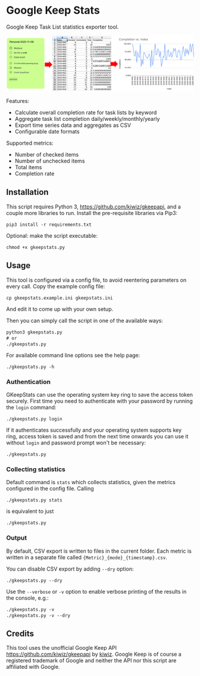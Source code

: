 # Google Keep Stats

Google Keep Task List statistics exporter tool.

![Example user flow](./example_flow.png)

Features:

- Calculate overall completion rate for task lists by keyword
- Aggregate task list completion daily/weekly/monthly/yearly
- Export time series data and aggregates as CSV
- Configurable date formats

Supported metrics:

- Number of checked items
- Number of unchecked items
- Total items
- Completion rate

## Installation

This script requires Python 3, https://github.com/kiwiz/gkeepapi, and a couple more libraries to run. Install the pre-requisite libraries via Pip3:

```
pip3 install -r requirements.txt
```

Optional: make the script executable:

```
chmod +x gkeepstats.py
```

## Usage

This tool is configured via a config file, to avoid reentering parameters on every call. Copy the example config file:

```
cp gkeepstats.example.ini gkeepstats.ini
```

And edit it to come up with your own setup.

Then you can simply call the script in one of the available ways:

```
python3 gkeepstats.py
# or
./gkeepstats.py
```

For available command line options see the help page:

```
./gkeepstats.py -h
```

### Authentication

GKeepStats can use the operating system key ring to save the access token securely. First time you need to authenticate with your password by running the `login` command:

```
./gkeepstats.py login
```

If it authenticates successfully and your operating system supports key ring, access token is saved and from the next time onwards you can use it without `login` and password prompt won't be necessary:

```
./gkeepstats.py
```

### Collecting statistics

Default command is `stats` which collects statistics, given the metrics configured in the config file. Calling

```
./gkeepstats.py stats
```

is equivalent to just

```
./gkeepstats.py
```

### Output

By default, CSV export is written to files in the current folder. Each metric is written in a separate file called `{Metric}_{mode}_{timestamp}.csv`.

You can disable CSV export by adding `--dry` option:

```
./gkeepstats.py --dry
```

Use the `--verbose` or `-v` option to enable verbose printing of the results in the console, e.g.:

```
./gkeepstats.py -v
./gkeepstats.py -v --dry
```

## Credits

This tool uses the unofficial Google Keep API https://github.com/kiwiz/gkeepapi by [kiwiz](https://github.com/kiwiz). Google Keep is of course a registered trademark of Google and neither the API nor this script are affiliated with Google.
